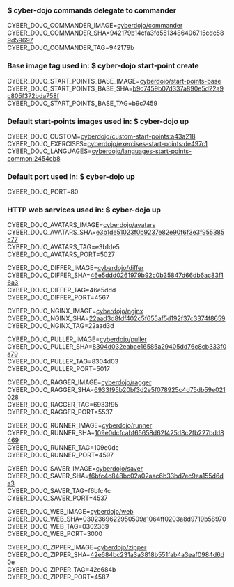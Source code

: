 ### $ cyber-dojo commands delegate to commander

CYBER_DOJO_COMMANDER_IMAGE=[cyberdojo/commander](https://hub.docker.com/r/cyberdojo/commander/tags)
CYBER_DOJO_COMMANDER_SHA=[942179b14cfa3fd5513486406715cdc589d59697](https://github.com/cyber-dojo/commander/commit/942179b14cfa3fd5513486406715cdc589d59697)<br/>
CYBER_DOJO_COMMANDER_TAG=942179b<br/>

### Base image tag used in: $ cyber-dojo start-point create

CYBER_DOJO_START_POINTS_BASE_IMAGE=[cyberdojo/start-points-base](https://hub.docker.com/r/cyberdojo/start-points-base/tags)
CYBER_DOJO_START_POINTS_BASE_SHA=[b9c7459b07d337a890e5d22a9c805f372bda758f](https://github.com/cyber-dojo/start-points-base/commit/b9c7459b07d337a890e5d22a9c805f372bda758f)<br/>
CYBER_DOJO_START_POINTS_BASE_TAG=b9c7459<br/>

### Default start-points images used in: $ cyber-dojo up

CYBER_DOJO_CUSTOM=[cyberdojo/custom-start-points:a43a218](https://github.com/cyber-dojo/custom-start-points/commit/a43a2180ebcff6bbad0ed4a05e361a4fd6572141)<br/>
CYBER_DOJO_EXERCISES=[cyberdojo/exercises-start-points:de497c1](https://github.com/cyber-dojo/exercises-start-points/commit/de497c18af9f571d09faab710aa60be9993b3b2d)<br/>
CYBER_DOJO_LANGUAGES=[cyberdojo/languages-start-points-common:2454cb8](https://github.com/cyber-dojo/languages-start-points-common/commit/2454cb87e206729888d36c3f4eb8d90b3e73289a)<br/>

### Default port used in: $ cyber-dojo up

CYBER_DOJO_PORT=80<br/>

### HTTP web services used in: $ cyber-dojo up

CYBER_DOJO_AVATARS_IMAGE=[cyberdojo/avatars](https://hub.docker.com/r/cyberdojo/avatars/tags)
CYBER_DOJO_AVATARS_SHA=[e3b1de51023f0b9237e82e90f6f3e3f955385c77](https://github.com/cyber-dojo/avatars/commit/e3b1de51023f0b9237e82e90f6f3e3f955385c77)<br/>
CYBER_DOJO_AVATARS_TAG=e3b1de5<br/>
CYBER_DOJO_AVATARS_PORT=5027

CYBER_DOJO_DIFFER_IMAGE=[cyberdojo/differ](https://hub.docker.com/r/cyberdojo/differ/tags)
CYBER_DOJO_DIFFER_SHA=[46e5ddd0261979b92c0b35847d66db6ac83f16a3](https://github.com/cyber-dojo/differ/commit/46e5ddd0261979b92c0b35847d66db6ac83f16a3)<br/>
CYBER_DOJO_DIFFER_TAG=46e5ddd<br/>
CYBER_DOJO_DIFFER_PORT=4567

CYBER_DOJO_NGINX_IMAGE=[cyberdojo/nginx](https://hub.docker.com/r/cyberdojo/nginx/tags)
CYBER_DOJO_NGINX_SHA=[22aad3d8fdf402c5f655af5d192f37c3374f8659](https://github.com/cyber-dojo/nginx/commit/22aad3d8fdf402c5f655af5d192f37c3374f8659)<br/>
CYBER_DOJO_NGINX_TAG=22aad3d<br/>

CYBER_DOJO_PULLER_IMAGE=[cyberdojo/puller](https://hub.docker.com/r/cyberdojo/puller/tags)
CYBER_DOJO_PULLER_SHA=[8304d032eabae16585a29405dd76c8cb333f0a79](https://github.com/cyber-dojo/puller/commit/8304d032eabae16585a29405dd76c8cb333f0a79)<br/>
CYBER_DOJO_PULLER_TAG=8304d03<br/>
CYBER_DOJO_PULLER_PORT=5017

CYBER_DOJO_RAGGER_IMAGE=[cyberdojo/ragger](https://hub.docker.com/r/cyberdojo/ragger/tags)
CYBER_DOJO_RAGGER_SHA=[6933f95b20bf3d2e5f078925c4d75db59e021028](https://github.com/cyber-dojo/ragger/commit/6933f95b20bf3d2e5f078925c4d75db59e021028)<br/>
CYBER_DOJO_RAGGER_TAG=6933f95<br/>
CYBER_DOJO_RAGGER_PORT=5537

CYBER_DOJO_RUNNER_IMAGE=[cyberdojo/runner](https://hub.docker.com/r/cyberdojo/runner/tags)
CYBER_DOJO_RUNNER_SHA=[109e0dcfcabf65658d62f425d8c2fb227bdd8469](https://github.com/cyber-dojo/runner/commit/109e0dcfcabf65658d62f425d8c2fb227bdd8469)<br/>
CYBER_DOJO_RUNNER_TAG=109e0dc<br/>
CYBER_DOJO_RUNNER_PORT=4597

CYBER_DOJO_SAVER_IMAGE=[cyberdojo/saver](https://hub.docker.com/r/cyberdojo/saver/tags)
CYBER_DOJO_SAVER_SHA=[f6bfc4c848bc02a02aac6b33bd7ec9ea155d6da3](https://github.com/cyber-dojo/saver/commit/f6bfc4c848bc02a02aac6b33bd7ec9ea155d6da3)<br/>
CYBER_DOJO_SAVER_TAG=f6bfc4c<br/>
CYBER_DOJO_SAVER_PORT=4537

CYBER_DOJO_WEB_IMAGE=[cyberdojo/web](https://hub.docker.com/r/cyberdojo/web/tags)
CYBER_DOJO_WEB_SHA=[0302369622950509a1064ff0203a8d9719b58970](https://github.com/cyber-dojo/web/commit/0302369622950509a1064ff0203a8d9719b58970)<br/>
CYBER_DOJO_WEB_TAG=0302369<br/>
CYBER_DOJO_WEB_PORT=3000

CYBER_DOJO_ZIPPER_IMAGE=[cyberdojo/zipper](https://hub.docker.com/r/cyberdojo/zipper/tags)
CYBER_DOJO_ZIPPER_SHA=[42e684bc231a3a3818b551fab4a3eaf0984d6d0e](https://github.com/cyber-dojo/zipper/commit/42e684bc231a3a3818b551fab4a3eaf0984d6d0e)<br/>
CYBER_DOJO_ZIPPER_TAG=42e684b<br/>
CYBER_DOJO_ZIPPER_PORT=4587

